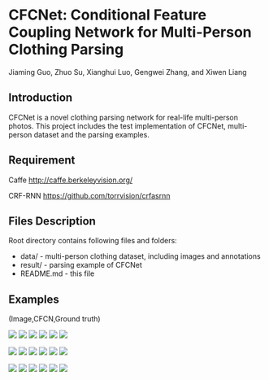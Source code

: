 # CFCNet: Conditional Feature Coupling Network for Multi-Person Clothing Parsing
Jiaming Guo, Zhuo Su, Xianghui Luo, Gengwei Zhang, and Xiwen Liang

## Introduction
CFCNet is a novel clothing parsing network for real-life multi-person photos. This project includes the test implementation of CFCNet, multi-person dataset and the parsing examples.

## Requirement
Caffe http://caffe.berkeleyvision.org/

CRF-RNN https://github.com/torrvision/crfasrnn

## Files Description
Root directory contains following files and folders:
- data/           - multi-person clothing dataset, including images and annotations
- result/         - parsing example of CFCNet
- README.md       - this file

## Examples
(Image,CFCN,Ground truth)

![](https://github.com/40ksoul/CFCNet/blob/master/result/0102.jpg) ![](https://github.com/40ksoul/CFCNet/blob/master/result/0102.png) ![](https://github.com/40ksoul/CFCNet/blob/master/result/0102-GT.png) ![](https://github.com/40ksoul/CFCNet/blob/master/result/0153.jpg) ![](https://github.com/40ksoul/CFCNet/blob/master/result/0153.png) ![](https://github.com/40ksoul/CFCNet/blob/master/result/0153-GT.png)

![](https://github.com/40ksoul/CFCNet/blob/master/result/1431.jpg) ![](https://github.com/40ksoul/CFCNet/blob/master/result/1431.png) ![](https://github.com/40ksoul/CFCNet/blob/master/result/1431-GT.png) ![](https://github.com/40ksoul/CFCNet/blob/master/result/0487.jpg) ![](https://github.com/40ksoul/CFCNet/blob/master/result/0487.png) ![](https://github.com/40ksoul/CFCNet/blob/master/result/0487-GT.png)

![](https://github.com/40ksoul/CFCNet/blob/master/result/0593.jpg) ![](https://github.com/40ksoul/CFCNet/blob/master/result/0593.png) ![](https://github.com/40ksoul/CFCNet/blob/master/result/0593-GT.png) ![](https://github.com/40ksoul/CFCNet/blob/master/result/1217.jpg) ![](https://github.com/40ksoul/CFCNet/blob/master/result/1217.png) ![](https://github.com/40ksoul/CFCNet/blob/master/result/1217-GT.png)
